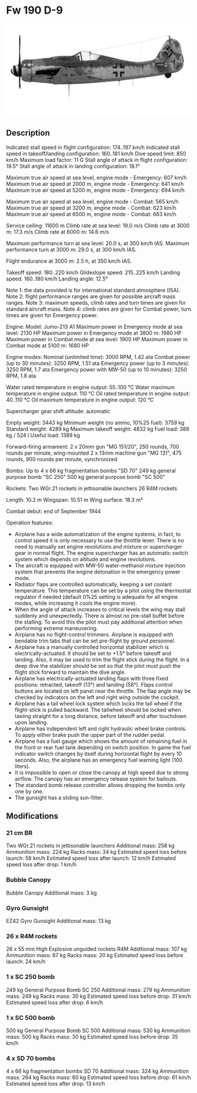 # Fw 190 D-9

![fw190d9](../images/fw190d9.png)

## Description

Indicated stall speed in flight configuration: 174..197 km/h
Indicated stall speed in takeoff/landing configuration: 160..181 km/h
Dive speed limit: 850 km/h
Maximum load factor: 11 G
Stall angle of attack in flight configuration: 19.5°
Stall angle of attack in landing configuration: 18.1°

Maximum true air speed at sea level, engine mode - Emergency: 607 km/h
Maximum true air speed at 2000 m, engine mode - Emergency: 641 km/h
Maximum true air speed at 5200 m, engine mode - Emergency: 694 km/h

Maximum true air speed at sea level, engine mode - Combat: 565 km/h
Maximum true air speed at 3200 m, engine mode - Combat: 623 km/h
Maximum true air speed at 6500 m, engine mode - Combat: 663 km/h

Service ceiling: 11600 m
Climb rate at sea level: 19.0 m/s
Climb rate at 3000 m: 17.3 m/s
Climb rate at 6000 m: 14.6 m/s

Maximum performance turn at sea level: 20.0 s, at 300 km/h IAS.
Maximum performance turn at 3000 m: 29.0 s, at 300 km/h IAS.

Flight endurance at 3000 m: 2.5 h, at 350 km/h IAS.

Takeoff speed: 180..220 km/h
Glideslope speed: 215..225 km/h
Landing speed: 160..180 km/h
Landing angle: 12.5°

Note 1: the data provided is for international standard atmosphere (ISA).
Note 2: flight performance ranges are given for possible aircraft mass ranges.
Note 3: maximum speeds, climb rates and turn times are given for standard aircraft mass.
Note 4: climb rates are given for Combat power, turn times are given for Emergency power.

Engine:
Model: Jumo-213 A1
Maximum power in Emergency mode at sea level: 2130 HP
Maximum power in Emergency mode at 3800 m: 1980 HP
Maximum power in Combat mode at sea level: 1900 HP
Maximum power in Combat mode at 5100 m: 1680 HP

Engine modes:
Nominal (unlimited time): 3000 RPM, 1.42 ata
Combat power (up to 30 minutes): 3250 RPM, 1.51 ata
Emergency power (up to 3 minutes): 3250 RPM, 1.7 ata
Emergency power with MW-50 (up to 10 minutes): 3250 RPM, 1.8 ata

Water rated temperature in engine output: 55..100 °C
Water maximum temperature in engine output: 110 °C
Oil rated temperature in engine output: 40..110 °C
Oil maximum temperature in engine output: 120 °C

Supercharger gear shift altitude: automatic

Empty weight: 3443 kg
Minimum weight (no ammo, 10%25 fuel): 3759 kg
Standard weight: 4289 kg
Maximum takeoff weight: 4832 kg
Fuel load: 388 kg / 524 l
Useful load: 1389 kg

Forward-firing armament:
2 x 20mm gun "MG 151/20", 250 rounds, 700 rounds per minute, wing-mounted
2 x 13mm machine gun "MG 131", 475 rounds, 900 rounds per minute, synchronized

Bombs:
Up to 4 x 66 kg fragmentation bombs "SD 70"
249 kg general purpose bomb "SC 250"
500 kg general purpose bomb "SC 500"

Rockets:
Two WGr.21 rockets in jettisonable launchers
26 R4M rockets

Length: 10.2 m
Wingspan: 10.51 m
Wing surface: 18.3 m²

Combat debut: end of September 1944

Operation features:
- Airplane has a wide automatization of the engine systems, in fact, to control speed it is only necessary to use the throttle lever. There is no need to manually set engine revolutions and mixture or supercharger gear in normal flight. The engine supercharger has an automatic switch system which depends on altitude and engine revolutions.
- The aircraft is equipped with MW-50 water-methanol mixture injection system that prevents the engine detonation in the emergency power mode.
- Radiator flaps are controlled automatically, keeping a set coolant temperature. This temperature can be set by a pilot using the thermostat regulator if needed (default 0%25 setting is adequate for all engine modes, while increasing it cools the engine more).
- When the angle of attack increases to critical levels the wing may stall suddenly and unexpectedly. There is almost no pre-stall buffet before the stalling. To avoid this the pilot must pay additional attention when performing extreme maneuvering.
- Airplane has no flight-control trimmers. Airplane is equipped with bendable trim tabs that can be set pre-flight by ground personnel.
- Airplane has a manually controlled horizontal stabilizer which is electrically-actuated. It should be set to +1.5° before takeoff and landing. Also, it may be used to trim the flight stick during the flight. In a deep dive the stabilizer should be set so that the pilot must push the flight stick forward to maintain the dive angle.
- Airplane has electrically-actuated landing flaps with three fixed positions: retracted, takeoff (13°) and landing (58°). Flaps control buttons are located on left panel near the throttle. The flap angle may be checked by indicators on the left and right wing outside the cockpit.
- Airplane has a tail wheel lock system which locks the tail wheel if the flight-stick is pulled backward. The tailwheel should be locked when taxiing straight for a long distance, before takeoff and after touchdown upon landing.
- Airplane has independent left and right hydraulic wheel brake controls. To apply either brake push the upper part of the rudder pedal.
- Airplane has a fuel gauge which shows the amount of remaining fuel in the front or rear fuel tank depending on switch position. In game the fuel indicator switch changes by itself during horizontal flight by every 10 seconds. Also, the airplane has an emergency fuel warning light (100 liters).
- It is impossible to open or close the canopy at high speed due to strong airflow. The canopy has an emergency release system for bailouts.
- The standard bomb release controller allows dropping the bombs only one by one.
- The gunsight has a sliding sun-filter.

## Modifications


### 21 cm BR

Two WGr.21 rockets in jettisonable launchers
Additional mass: 258 kg
Ammunition mass: 224 kg
Racks mass: 34 kg
Estimated speed loss before launch: 58 km/h
Estimated speed loss after launch: 12 km/h
Estimated speed loss after drop: 1 km/h


### Bubble Canopy

Bubble Canopy
Additional mass: 3 kg


### Gyro Gunsight

EZ42 Gyro Gunsight
Additional mass: 13 kg


### 26 x R4M rockets

26 x 55 mm High Explosive unguided rockets R4M
Additional mass: 107 kg
Ammunition mass: 87 kg
Racks mass: 20 kg
Estimated speed loss before launch: 24 km/h


### 1 x SC 250 bomb

249 kg General Purpose Bomb SC 250
Additional mass: 279 kg
Ammunition mass: 249 kg
Racks mass: 30 kg
Estimated speed loss before drop: 31 km/h
Estimated speed loss after drop: 6 km/h


### 1 x SC 500 bomb

500 kg General Purpose Bomb SC 500
Additional mass: 530 kg
Ammunition mass: 500 kg
Racks mass: 30 kg
Estimated speed loss before drop: 35 km/h


### 4 x SD 70 bombs

4 x 66 kg fragmentation bombs SD 70
Additional mass: 324 kg
Ammunition mass: 264 kg
Racks mass: 60 kg
Estimated speed loss before drop: 61 km/h
Estimated speed loss after drop: 13 km/h